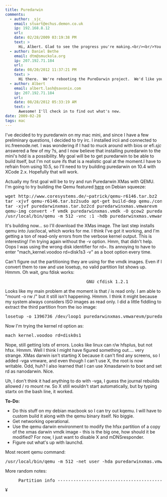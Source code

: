 ```yaml
---
title: Puredarwin
comments:
  - author: _sjc_
    email: stuart@echus.demon.co.uk
    ip: 192.168.8.12
    url:
    date: 02/28/2009 03:19:38 PM
    text: >
      Hi, Albert. Glad to see the progress you're making.<br/><br/>You've probably already found the networking notes on puredarwin.org. As for what's up with launchd... well, how long have you got?<br/><br/>You might like to try the patched version of CFLite available from <a href="http://code.google.com/p/purefoundation/downloads/list" rel="nofollow">http://code.google.com/p/purefoundation/downloads/list</a> since it resolves (or at least suppresses) some of them.
  - author: Daniel Bethe
    email: dtm@smuckola.org
    ip: 207.192.71.184
    url:
    date: 08/20/2012 11:37:21 PM
    text: >
      Hi there.  We're rebooting the PureDarwin project.  We'd like your help in getting PureDarwin running in modern virtual machines.  Come to #puredarwin in irc.freenode.net and let's talk about it.  Thanks!
  - author: Albert
    email: albert.lash@savonix.com
    ip: 207.192.71.184
    url:
    date: 08/28/2012 05:33:19 AM
    text: >
      Awesome! I'll check in to find out what's new.
date: 2009-02-28
tags: mac
---
```

I've decided to try puredarwin on my mac mini, and since I have a few preliminary questions, I decided to try irc. I installed ircii and connected to irc.freenode.net. I was wondering if I had to muck around with bios or efi._sjc_ answered a few of my ?s, and I now believe that installing puredarwin to the mini's hdd is a possibility. My goal will be to get puredarwin to be able to build itself, but I'm not sure ifs that is a realistic goal at the moment.I have to refrain from using 10.5, so I'll need to try building puredarwin on 10.4 with XCode 2.x. Hopefully that will work.

Actually my first goal will be to try and run Puredarwin XMas with QEMU. I'm going to try building the Qemu featured <a href="https://sites.google.com/a/puredarwin.org/puredarwin/developers/qemu" rel="nofollow">here</a> on Debian squeeze:

<pre>
wget http://www.coresystems.de/~patrick/qemu-r6146.tar.bz2
tar -xjvf qemu-r6146.tar.bz2sudo apt-get build-dep qemu./configure --disable-gfx-checkmakemake installwget http://xref.puredarwin.org/puredarwinxmas.tar.bz2
tar -xjvf puredarwinxmas.tar.bz2cd puredarwinxmas.vmwarevm
qemu-img convert -f vmdk puredarwinxmas.vmdk -O qcow2 puredarwinxmas.qcow2
/usr/local/bin/qemu -m 512 -vnc :1 -hdb puredarwinxmas.vmwarevm/puredarwinxmas.vmdk -cdrom puredarwinxmas.vmwarevm/puredarwinxmas.vmdk -boot d
</pre>

It's building now... so I'll download the XMas image. The last step installs qemu into /usr/local, which works for me. I think I've got it working, and I'm getting a ton of read-only errors from the verbose kernel output. This is interesting! I'm trying again without the -v option. Hmm, that didn't help. Oops I was using the wrong disk identifier for rd=. Its annoying to have to enter "mach_kernel.voodoo rd=disk1s3 -v" as a boot option every time.

Can't figure out the partitioning they are using for the vmdk images. Even if I convert them to raw and use losetup, no valid partition list shows up. Hmmm. Oh wait, gnu fdisk works:

<pre>
                               GNU cfdisk 1.2.1                                    Unknown         Disk: /dev/loop0   Disk type: mac    Size: 143654911B, 144MB              Heads: 255   Sectors per track: 63   Cylinders: 17   Number   Flags      Part Type   Filesystem       Label                Size -----------------------------------------------------------------------------      1                Primary     [partition_map]  Apple               0.03MB                        Primary     Free space                           0.69MB      3                Primary     hfs+             PureDarwin           143MB                       Primary     Free space                           0.03MB [ Flags  ] [Make FS ] [ Check  ] [ Rename ] [  Copy  ] [ Resize ] [  Move  ] [ Delete ] [  Type  ] [ Units  ] [ Commit ] [  Quit  ] [  Info  ] [  Help  ]                   Change the flags of the current partition
</pre>

Looks like my main problem at the moment is that / is read only. I am able to "mount -o rw /" but it still isn't happening. Hmmm. I think it might because my system always considers ISO images as read only. I did a little fiddling to extract the third partition from the iso image:

<pre>
losetup -o 1396736 /dev/loop1 puredarwinxmas.vmwarevm/puredarwinxmas.rawdd if=/dev/loop1 of=puredarwin.hfsx bs=16k
</pre>

Now I'm trying the kernel rd option as:

<pre>
mach_kernel.voodoo rd=disk0s1
</pre>

Nope, still getting lots of errors. Looks like linux can r/w hfsplus, but not hfsx. Hmmm. Well I think I might have figured something out.... very strange. XMas darwin isn't starting X because it can't find any screens, so I added -vga vmware, and even though I can't use X, the root is now writable. Odd, huh? I also learned that I can use Xmasdarwin to boot and set rd as nanodarwin. Nice.

Uh, I don't think it had anything to do with -vga, I guess the journal rebuilds allowed / ro mount rw. So X still wouldn't start automatically, but by typing startx on the bash line, it worked.

<b>
To-Do:
</b>

* Do this stuff on my debian macbook so I can try out kqemu. I will have to custom build it along with the qemu binary itself. No biggie.
* Get networking operational.
* Use the qemu darwin environment to modify the hfsx partition of a copy of the xmas darwin vmdk image - this is the big one, how should it be modified? For now, I just want to disable X and mDNSresponder.
* Figure out what's up with launchd.

Most recent qemu command:

<pre>
/usr/local/bin/qemu -m 512 -net user -hda puredarwinxmas.vmwarevm/puredarwinxmas.vmdk -cdrom puredarwinxmas.vmwarevm/puredarwinxmas.vmdk -boot d
</pre>

More random notes:

<pre>
     Partition info -----------------------------------------------------------------------------------------------------------------------------------------------------------      Possible partition device: /home/albertlash/src/qemu-r6146/puredarwinxmas.vmwarevm/puredarwinxmas.raw3                 Partition type: Primary                 Partition name: PureDarwinXmas        Partition size in bytes: 1292513280B      Partition size in sectors: 2524440s       Portion of the hard disk: 99.9%                Filesystem type: hfsx               System type name: Apple_HFS                       Position: 2728s-2527167s       Start (cyl,heads,sector): 21,1,8         End (cyl,heads,sector): 19743,1,31                          Flags:losetup -o 1396736 /dev/loop1 puredarwinxmas.vmwarevm/puredarwinxmas.raw/usr/local/bin/qemu -cpu coreduo -m 512 -vnc :1 -cdrom puredarwinxmas.vmwarevm/puredarwinxmas.vmdk -hda ~/puredarwin.hfsx -boot d/usr/local/bin/qemu -cpu coreduo -m 512 -vnc :1 -vga vmware -net user -hda puredarwinxmas.vmwarevm/puredarwinxmas.vmdk -cdrom puredarwinxmas.vmwarevm/puredarwinxmas.vmdk -boot d/usr/local/bin/qemu -cpu coreduo -m 512 -vnc :1 -net user -hdb puredarwin.iso -cdrom puredarwinxmas.vmwarevm/puredarwinxmas.vmdk -boot d
</pre>

¥

